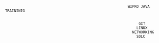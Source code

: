                                                             WIPRO JAVA TRAININIG


                                                                 GIT
                                                                LINUX
                                                              NETWORKING
                                                                SDLC
